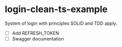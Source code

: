 # login-clean-ts-example

System of login with principles SOLID and TDD apply.

- [ ] Add REFRESH_TOKEN
- [ ] Swagger documentation
